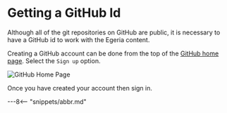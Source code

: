 <!-- SPDX-License-Identifier: CC-BY-4.0 -->
<!-- Copyright Contributors to the ODPi Egeria project 2020. -->

# Getting a GitHub Id

Although all of the git repositories on GitHub are public, it is necessary to
have a GitHub id to work with the Egeria content.

Creating a GitHub account can be done from the top of the [GitHub home page](https://github.com).
Select the `Sign up` option.

![GitHub Home Page](../../../developer-resources/tools/git-hub-home-page.png#pagewidth)

Once you have created your account then sign in.

---8<-- "snippets/abbr.md"
